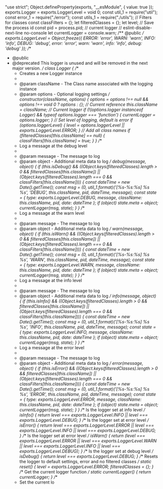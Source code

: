 "use strict";
Object.defineProperty(exports, "__esModule", { value: true });
exports.Logger = exports.LoggerLevel = void 0;
const util_1 = require("util");
const error_1 = require("./error");
const utils_1 = require("./utils");
// Filters for classes
const classFilters = {};
let filteredClasses = {};
let level;
// Save the process id
const pid = process.pid;
// current logger
// eslint-disable-next-line no-console
let currentLogger = console.warn;
/** @public */
exports.LoggerLevel = Object.freeze({
    ERROR: 'error',
    WARN: 'warn',
    INFO: 'info',
    DEBUG: 'debug',
    error: 'error',
    warn: 'warn',
    info: 'info',
    debug: 'debug'
});
/**
 * @public
 * @deprecated This logger is unused and will be removed in the next major version.
 */
class Logger {
    /**
     * Creates a new Logger instance
     *
     * @param className - The Class name associated with the logging instance
     * @param options - Optional logging settings
     */
    constructor(className, options) {
        options = options !== null && options !== void 0 ? options : {};
        // Current reference
        this.className = className;
        // Current logger
        if (!(options.logger instanceof Logger) && typeof options.logger === 'function') {
            currentLogger = options.logger;
        }
        // Set level of logging, default is error
        if (options.loggerLevel) {
            level = options.loggerLevel || exports.LoggerLevel.ERROR;
        }
        // Add all class names
        if (filteredClasses[this.className] == null) {
            classFilters[this.className] = true;
        }
    }
    /**
     * Log a message at the debug level
     *
     * @param message - The message to log
     * @param object - Additional meta data to log
     */
    debug(message, object) {
        if (this.isDebug() &&
            ((Object.keys(filteredClasses).length > 0 && filteredClasses[this.className]) ||
                (Object.keys(filteredClasses).length === 0 && classFilters[this.className]))) {
            const dateTime = new Date().getTime();
            const msg = (0, util_1.format)('[%s-%s:%s] %s %s', 'DEBUG', this.className, pid, dateTime, message);
            const state = {
                type: exports.LoggerLevel.DEBUG,
                message,
                className: this.className,
                pid,
                date: dateTime
            };
            if (object)
                state.meta = object;
            currentLogger(msg, state);
        }
    }
    /**
     * Log a message at the warn level
     *
     * @param message - The message to log
     * @param object - Additional meta data to log
     */
    warn(message, object) {
        if (this.isWarn() &&
            ((Object.keys(filteredClasses).length > 0 && filteredClasses[this.className]) ||
                (Object.keys(filteredClasses).length === 0 && classFilters[this.className]))) {
            const dateTime = new Date().getTime();
            const msg = (0, util_1.format)('[%s-%s:%s] %s %s', 'WARN', this.className, pid, dateTime, message);
            const state = {
                type: exports.LoggerLevel.WARN,
                message,
                className: this.className,
                pid,
                date: dateTime
            };
            if (object)
                state.meta = object;
            currentLogger(msg, state);
        }
    }
    /**
     * Log a message at the info level
     *
     * @param message - The message to log
     * @param object - Additional meta data to log
     */
    info(message, object) {
        if (this.isInfo() &&
            ((Object.keys(filteredClasses).length > 0 && filteredClasses[this.className]) ||
                (Object.keys(filteredClasses).length === 0 && classFilters[this.className]))) {
            const dateTime = new Date().getTime();
            const msg = (0, util_1.format)('[%s-%s:%s] %s %s', 'INFO', this.className, pid, dateTime, message);
            const state = {
                type: exports.LoggerLevel.INFO,
                message,
                className: this.className,
                pid,
                date: dateTime
            };
            if (object)
                state.meta = object;
            currentLogger(msg, state);
        }
    }
    /**
     * Log a message at the error level
     *
     * @param message - The message to log
     * @param object - Additional meta data to log
     */
    error(message, object) {
        if (this.isError() &&
            ((Object.keys(filteredClasses).length > 0 && filteredClasses[this.className]) ||
                (Object.keys(filteredClasses).length === 0 && classFilters[this.className]))) {
            const dateTime = new Date().getTime();
            const msg = (0, util_1.format)('[%s-%s:%s] %s %s', 'ERROR', this.className, pid, dateTime, message);
            const state = {
                type: exports.LoggerLevel.ERROR,
                message,
                className: this.className,
                pid,
                date: dateTime
            };
            if (object)
                state.meta = object;
            currentLogger(msg, state);
        }
    }
    /** Is the logger set at info level */
    isInfo() {
        return level === exports.LoggerLevel.INFO || level === exports.LoggerLevel.DEBUG;
    }
    /** Is the logger set at error level */
    isError() {
        return level === exports.LoggerLevel.ERROR || level === exports.LoggerLevel.INFO || level === exports.LoggerLevel.DEBUG;
    }
    /** Is the logger set at error level */
    isWarn() {
        return (level === exports.LoggerLevel.ERROR ||
            level === exports.LoggerLevel.WARN ||
            level === exports.LoggerLevel.INFO ||
            level === exports.LoggerLevel.DEBUG);
    }
    /** Is the logger set at debug level */
    isDebug() {
        return level === exports.LoggerLevel.DEBUG;
    }
    /** Resets the logger to default settings, error and no filtered classes */
    static reset() {
        level = exports.LoggerLevel.ERROR;
        filteredClasses = {};
    }
    /** Get the current logger function */
    static currentLogger() {
        return currentLogger;
    }
    /**
     * Set the current lo